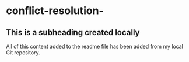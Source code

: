 # conflict-resolution-

  ## This is a subheading created locally

  All of this content added to the readme file has been added from my local Git repository.
  
